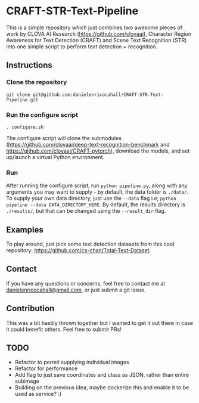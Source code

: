 # CRAFT-STR-Text-Pipeline

This is a simple repository which just combines two awesome pieces of work by CLOVA AI Research (https://github.com/clovaai),  Character Region Awareness for Text Detection (CRAFT) and Scene Text Recognition (STR) into one simple script to perform text detection + recognition.

## Instructions

### Clone the repository
`git clone git@github.com:danielenricocahall/CRAFT-STR-Text-Pipeline.git`


### Run the configure script
`. configure.sh`

The configure script will clone the submodules (https://github.com/clovaai/deep-text-recognition-benchmark and https://github.com/clovaai/CRAFT-pytorch), download the models, and set up/launch a virtual Python environment. 

### Run

After running the configure script, run `python pipeline.py`, along with any arguments you may want to supply - by default, the data folder is `./data/`. To supply your own data directory, just use the `--data` flag i.e; `python pipeline --data DATA_DIRECTORY_HERE`. By default, the results directory is `./results/`, but that can be changed using the `--result_dir` flag.

## Examples

To play around, just pick some text detection datasets from this cool repository: https://github.com/cs-chan/Total-Text-Dataset.

## Contact

If you have any questions or concerns, feel free to contact me at danielenricocahall@gmail.com, or just submit a git issue.

## Contribution

This was a bit hastily thrown together but I wanted to get it out there in case it could benefit others. Feel free to submit PRs!

## TODO

- Refactor to permit supplying individual images
- Refactor for performance
- Add flag to just save coordinates and class as JSON, rather than entire subimage
- Building on the previous idea, maybe dockerize this and enable it to be used as service? :)

